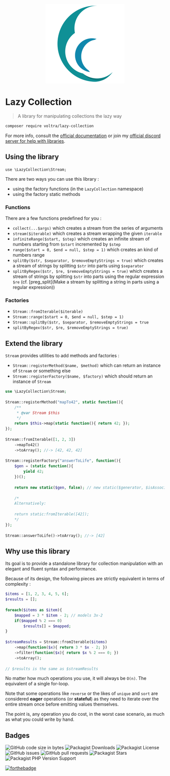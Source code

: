<center><img src="./res/lazy-collection.png" alt="lazy-collection logo" width="250"/></center>

# Lazy Collection

>  A library for manipulating collections the lazy way

```bash
composer require voltra/lazy-collection
```

For more info, consult the [official documentation](https://voltra.github.io/lazy-collection) or join my [official discord server for help with libraries](https://discord.gg/JtWAjbw).

## Using the library

`use \LazyCollection\Stream;`

There are two ways you can use this library :

* using the factory functions (in the `LazyCollection` namespace)
* using the factory static methods

### Functions

There are a few functions predefined for you :

* `collect(...$args)` which creates a stream from the series of arguments
* `stream($iterable)` which creates a stream wrapping the given `iterable`
* `infiniteRange($start, $step)` which creates an infinite stream of numbers starting from `$start` incremented by `$step`
* `range($start = 0, $end = null, $step = 1)` which creates an kind of numbers range
* `splitBy($str, $separator, $removeEmptyStrings = true)` which creates a stream of strings by splitting `$str` into parts using `$separator`
* `splitByRegex($str, $re, $removeEmptyStrings = true)` which creates a stream of strings by splitting `$str` into parts using the regular expression `$re` (cf. [preg_split](Make a stream by splitting a string in parts using a regular expression))

### Factories

* `Stream::fromIterable($iterable)`
* `Stream::range($start = 0, $end = null, $step = 1)`
* `Stream::splitBy($str, $separator, $removeEmptyStrings = true`
* `splitByRegex($str, $re, $removeEmptyStrings = true)`



## Extend the library

`Stream` provides utilities to add methods and factories :

* `Stream::registerMethod($name, $method)` which can return an instance of `Stream` or something else
* `Stream::registerFactory($name, $factory)` which should return an instance of `Stream`

```php
use \LazyCollection\Stream;

Stream::registerMethod("mapTo42", static function(){
    /**
     * @var Stream $this
     */
    return $this->map(static function(){ return 42; });
});

Stream::fromIterable([1, 2, 3])
    ->mapTo42()
    ->toArray(); //-> [42, 42, 42]

Stream::registerFactory("answerToLife", function(){
    $gen = (static function(){
        yield 42;
    })();
    
    return new static($gen, false); // new static($generator, $isAssociative)
    
    /*
    Alternatively:
    
    return static:fromIterable([42]);
    */
});

Stream::answerToLife()->toArray(); //-> [42]
```

## Why use this library

Its goal is to provide a standalone library for collection manipulation with an elegant and fluent syntax and performance.

Because of its design, the following pieces are strictly equivalent in terms of complexity :

```php
$items = [1, 2, 3, 4, 5, 6];
$results = [];

foreach($items as $item){
    $mapped = 3 * $item - 2; // models 3x-2
    if($mapped % 2 === 0)
        $results[] = $mapped;
}

$streamResults = Stream::fromIterable($items)
    ->map(function($x){ return 3 * $x - 2; })
    ->filter(function($x){ return $x % 2 === 0; })
    ->toArray();

// $results is the same as $streamResults
```



No matter how much operations you use, it will always be `O(n)`. The equivalent of a single for-loop.



Note that some operations like `reverse` or the likes of `unique` and `sort` are considered **eager** operations (or **stateful**) as they need to iterate over the entire stream once before emitting values themselves.

The point is, any operation you do cost, in the worst case scenario, as much as what you could write by hand.



## Badges

![GitHub code size in bytes](https://img.shields.io/github/languages/code-size/Voltra/lazy-collection) ![Packagist Downloads](https://img.shields.io/packagist/dm/voltra/lazy-collection) ![Packagist License](https://img.shields.io/packagist/l/voltra/lazy-collection) ![GitHub issues](https://img.shields.io/github/issues-raw/Voltra/lazy-collection) ![GitHub pull requests](https://img.shields.io/github/issues-pr-raw/Voltra/lazy-collection) ![Packagist Stars](https://img.shields.io/packagist/stars/voltra/lazy-collection) ![Packagist PHP Version Support](https://img.shields.io/packagist/php-v/voltra/lazy-collection)



[![forthebadge](https://forthebadge.com/images/badges/built-with-love.svg)](https://forthebadge.com)